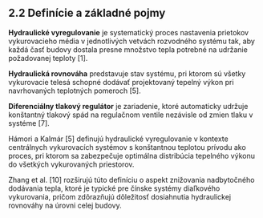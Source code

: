 
## 2.2 Definície a základné pojmy

**Hydraulické vyregulovanie** je systematický proces nastavenia prietokov vykurovacieho média v jednotlivých vetvách rozvodného systému tak, aby každá časť budovy dostala presne množstvo tepla potrebné na udržanie požadovanej teploty [1].

**Hydraulická rovnováha** predstavuje stav systému, pri ktorom sú všetky vykurovacie telesá schopné dodávať projektovaný tepelný výkon pri navrhovaných teplotných pomeroch [5].

**Diferenciálny tlakový regulátor** je zariadenie, ktoré automaticky udržuje konštantný tlakový spád na regulačnom ventile nezávisle od zmien tlaku v systéme [7].

Hámori a Kalmár [5] definujú hydraulické vyregulovanie v kontexte centrálnych vykurovacích systémov s konštantnou teplotou prívodu ako proces, pri ktorom sa zabezpečuje optimálna distribúcia tepelného výkonu do všetkých vykurovaných priestorov.

Zhang et al. [10] rozširujú túto definíciu o aspekt znižovania nadbytočného dodávania tepla, ktoré je typické pre čínske systémy diaľkového vykurovania, pričom zdôrazňujú dôležitosť dosiahnutia hydraulickej rovnováhy na úrovni celej budovy.
        